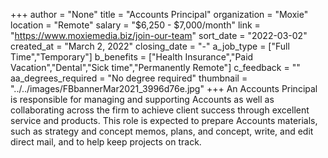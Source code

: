 +++
author = "None"
title = "Accounts Principal"
organization = "Moxie"
location = "Remote"
salary = "$6,250 - $7,000/month"
link = "https://www.moxiemedia.biz/join-our-team"
sort_date = "2022-03-02"
created_at = "March 2, 2022"
closing_date = "-"
a_job_type = ["Full Time","Temporary"]
b_benefits = ["Health Insurance","Paid Vacation","Dental","Sick time","Permanently Remote"]
c_feedback = ""
aa_degrees_required = "No degree required"
thumbnail = "../../images/FBbannerMar2021_3996d76e.jpg"
+++
An Accounts Principal is responsible for managing and supporting Accounts as well as collaborating across the firm to achieve client success through excellent service and products. This role is expected to prepare Accounts materials, such as strategy and concept memos, plans, and concept, write, and edit direct mail, and to help keep projects on track.